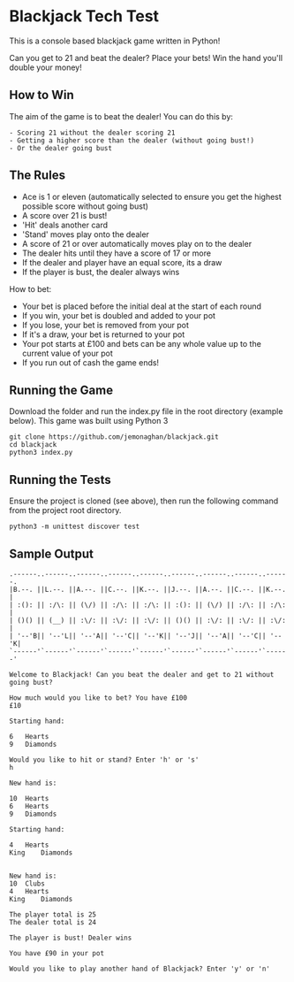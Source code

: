 # Blackjack Tech Test 

This is a console based blackjack game written in Python!

Can you get to 21 and beat the dealer? Place your bets! Win the hand you'll double your money! 


## How to Win

The aim of the game is to beat the dealer! You can do this by:
    
    - Scoring 21 without the dealer scoring 21
    - Getting a higher score than the dealer (without going bust!)
    - Or the dealer going bust

## The Rules

- Ace is 1 or eleven (automatically selected to ensure you get the highest possible score without going bust)
- A score over 21 is bust!
- 'Hit' deals another card
- 'Stand' moves play onto the dealer
- A score of 21 or over automatically moves play on to the dealer
- The dealer hits until they have a score of 17 or more
- If the dealer and player have an equal score, its a draw
- If the player is bust, the dealer always wins

How to bet: 
- Your bet is placed before the initial deal at the start of each round
- If you win, your bet is doubled and added to your pot
- If you lose, your bet is removed from your pot
- If it's a draw, your bet is returned to your pot
- Your pot starts at £100 and bets can be any whole value up to the current value of your pot
- If you run out of cash the game ends!


## Running the Game

Download the folder and run the index.py file in the root directory (example below).
This game was built using Python 3

```
git clone https://github.com/jemonaghan/blackjack.git
cd blackjack
python3 index.py
```

## Running the Tests

Ensure the project is cloned (see above), then run the following command from the project root directory.

```
python3 -m unittest discover test
```


## Sample Output

```    
.------..------..------..------..------..------..------..------..------.
|B.--. ||L.--. ||A.--. ||C.--. ||K.--. ||J.--. ||A.--. ||C.--. ||K.--. |
| :(): || :/\: || (\/) || :/\: || :/\: || :(): || (\/) || :/\: || :/\: |
| ()() || (__) || :\/: || :\/: || :\/: || ()() || :\/: || :\/: || :\/: |
| '--'B|| '--'L|| '--'A|| '--'C|| '--'K|| '--'J|| '--'A|| '--'C|| '--'K|
`------'`------'`------'`------'`------'`------'`------'`------'`------'

Welcome to Blackjack! Can you beat the dealer and get to 21 without going bust?
    
How much would you like to bet? You have £100
£10
    
Starting hand:

6   Hearts
9   Diamonds
    
Would you like to hit or stand? Enter 'h' or 's'
h

New hand is: 

10  Hearts
6   Hearts
9   Diamonds

Starting hand:

4   Hearts
King    Diamonds


New hand is: 
10  Clubs
4   Hearts
King    Diamonds

The player total is 25
The dealer total is 24

The player is bust! Dealer wins

You have £90 in your pot

Would you like to play another hand of Blackjack? Enter 'y' or 'n'
```

